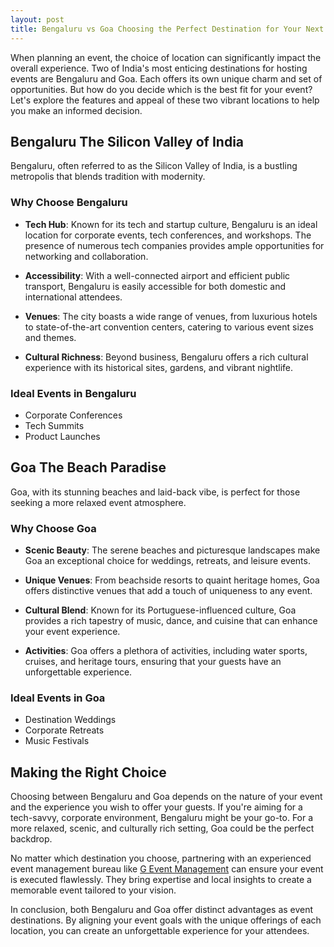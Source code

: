 ```yaml
---
layout: post
title: Bengaluru vs Goa Choosing the Perfect Destination for Your Next Event
---
```



When planning an event, the choice of location can significantly impact the overall experience. Two of India's most enticing destinations for hosting events are Bengaluru and Goa. Each offers its own unique charm and set of opportunities. But how do you decide which is the best fit for your event? Let's explore the features and appeal of these two vibrant locations to help you make an informed decision.

## Bengaluru The Silicon Valley of India

Bengaluru, often referred to as the Silicon Valley of India, is a bustling metropolis that blends tradition with modernity. 

### Why Choose Bengaluru

- **Tech Hub**: Known for its tech and startup culture, Bengaluru is an ideal location for corporate events, tech conferences, and workshops. The presence of numerous tech companies provides ample opportunities for networking and collaboration.
  
- **Accessibility**: With a well-connected airport and efficient public transport, Bengaluru is easily accessible for both domestic and international attendees.

- **Venues**: The city boasts a wide range of venues, from luxurious hotels to state-of-the-art convention centers, catering to various event sizes and themes.

- **Cultural Richness**: Beyond business, Bengaluru offers a rich cultural experience with its historical sites, gardens, and vibrant nightlife.

### Ideal Events in Bengaluru

- Corporate Conferences
- Tech Summits
- Product Launches

## Goa The Beach Paradise

Goa, with its stunning beaches and laid-back vibe, is perfect for those seeking a more relaxed event atmosphere.

### Why Choose Goa

- **Scenic Beauty**: The serene beaches and picturesque landscapes make Goa an exceptional choice for weddings, retreats, and leisure events.

- **Unique Venues**: From beachside resorts to quaint heritage homes, Goa offers distinctive venues that add a touch of uniqueness to any event.

- **Cultural Blend**: Known for its Portuguese-influenced culture, Goa provides a rich tapestry of music, dance, and cuisine that can enhance your event experience.

- **Activities**: Goa offers a plethora of activities, including water sports, cruises, and heritage tours, ensuring that your guests have an unforgettable experience.

### Ideal Events in Goa

- Destination Weddings
- Corporate Retreats
- Music Festivals

## Making the Right Choice

Choosing between Bengaluru and Goa depends on the nature of your event and the experience you wish to offer your guests. If you're aiming for a tech-savvy, corporate environment, Bengaluru might be your go-to. For a more relaxed, scenic, and culturally rich setting, Goa could be the perfect backdrop.

No matter which destination you choose, partnering with an experienced event management bureau like [G Event Management](https://geventm.com/) can ensure your event is executed flawlessly. They bring expertise and local insights to create a memorable event tailored to your vision.

In conclusion, both Bengaluru and Goa offer distinct advantages as event destinations. By aligning your event goals with the unique offerings of each location, you can create an unforgettable experience for your attendees.